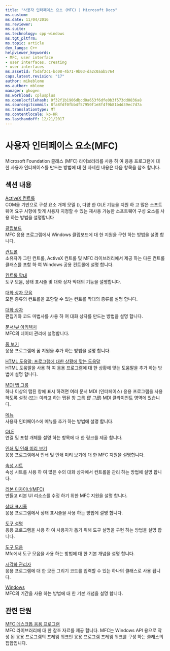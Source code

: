 ```yaml
---
title: "사용자 인터페이스 요소 (MFC) | Microsoft Docs"
ms.custom: 
ms.date: 11/04/2016
ms.reviewer: 
ms.suite: 
ms.technology: cpp-windows
ms.tgt_pltfrm: 
ms.topic: article
dev_langs: C++
helpviewer_keywords:
- MFC, user interface
- user interfaces, creating
- user interfaces
ms.assetid: f5daf2c1-bc08-4b71-9b03-da2c0aab5764
caps.latest.revision: "17"
author: mikeblome
ms.author: mblome
manager: ghogen
ms.workload: cplusplus
ms.openlocfilehash: 0f32f1b1906dbcd0a653f6dfe0b3f573dd0836a8
ms.sourcegitcommit: 8fa8fdf0fbb4f57950f1e8f4f9b81b4d39ec7d7a
ms.translationtype: MT
ms.contentlocale: ko-KR
ms.lasthandoff: 12/21/2017
---
```

# <a name="user-interface-elements-mfc"></a>사용자 인터페이스 요소(MFC)
Microsoft Foundation 클래스 (MFC) 라이브러리를 사용 하 여 응용 프로그램에 대 한 사용자 인터페이스를 만드는 방법에 대 한 자세한 내용은 다음 항목을 참조 합니다.  
  
## <a name="in-this-section"></a>섹션 내용  
 [ActiveX 컨트롤](../mfc/activex-controls.md)  
 COM을 기반으로 구성 요소 개체 모델 (), 다양 한 OLE 기능을 지원 하 고 많은 소프트웨어 요구 사항에 맞게 사용자 지정할 수 있는 재사용 가능한 소프트웨어 구성 요소를 사용 하는 방법을 설명합니다  
  
 [클립보드](../mfc/clipboard.md)  
 MFC 응용 프로그램에서 Windows 클립보드에 대 한 지원을 구현 하는 방법을 설명 합니다.  
  
 [컨트롤](../mfc/controls-mfc.md)  
 소유자가 그린 컨트롤, ActiveX 컨트롤 및 MFC 라이브러리에서 제공 하는 다른 컨트롤 클래스를 포함 하 여 Windows 공용 컨트롤에 설명 합니다.  
  
 [컨트롤 막대](../mfc/control-bars.md)  
 도구 모음, 상태 표시줄 및 대화 상자 막대의 기능을 설명합니다.  
  
 [대화 상자 모음](../mfc/dialog-bars.md)  
 모든 종류의 컨트롤을 포함할 수 있는 컨트롤 막대의 종류를 설명 합니다.  
  
 [대화 상자](../mfc/dialog-boxes.md)  
 편집기와 코드 마법사를 사용 하 여 대화 상자를 만드는 방법을 설명 합니다.  
  
 [문서/뷰 아키텍처](../mfc/document-view-architecture.md)  
 MFC의 데이터 관리에 설명합니다.  
  
 [폼 보기](../mfc/form-views-mfc.md)  
 응용 프로그램에 폼 지원을 추가 하는 방법을 설명 합니다.  
  
 [HTML 도움말: 프로그램에 대한 상황에 맞는 도움말](../mfc/html-help-context-sensitive-help-for-your-programs.md)  
 HTML 도움말을 사용 하 여 응용 프로그램에 대 한 상황에 맞는 도움말을 추가 하는 방법에 설명 합니다.  
  
 [MDI 탭 그룹](../mfc/mdi-tabbed-groups.md)  
 하나 이상의 탭된 창에 표시 하려면 여러 문서 MDI (인터페이스) 응용 프로그램을 사용 하도록 설정 (또는 이라고 하는 탭된 창 그룹 *탭 그룹*) MDI 클라이언트 영역에 있습니다.  
  
 [메뉴](../mfc/menus-mfc.md)  
 사용자 인터페이스에 메뉴를 추가 하는 방법에 설명 합니다.  
  
 [OLE](../mfc/ole-mfc.md)  
 연결 및 포함 개체를 설명 하는 항목에 대 한 링크를 제공 합니다.  
  
 [인쇄 및 인쇄 미리 보기](../mfc/printing-and-print-preview.md)  
 응용 프로그램에서 인쇄 및 인쇄 미리 보기에 대 한 MFC 지원을 설명합니다.  
  
 [속성 시트](../mfc/property-sheets-mfc.md)  
 속성 시트를 사용 하 여 많은 수의 대화 상자에서 컨트롤을 관리 하는 방법에 설명 합니다.  
  
 [리본 디자이너(MFC)](../mfc/ribbon-designer-mfc.md)  
 만들고 리본 UI 리소스를 수정 하기 위한 MFC 지원을 설명 합니다.  
  
 [상태 표시줄](../mfc/status-bars.md)  
 응용 프로그램에서 상태 표시줄을 사용 하는 방법에 설명 합니다.  
  
 [도구 설명](../mfc/tool-tips.md)  
 응용 프로그램을 사용 하 여 사용자가 돕기 위해 도구 설명을 구현 하는 방법을 설명 합니다.  
  
 [도구 모음](../mfc/toolbars.md)  
 Mfc에서 도구 모음을 사용 하는 방법에 대 한 기본 개념을 설명 합니다.  
  
 [시각화 관리자](../mfc/visualization-manager.md)  
 응용 프로그램에 대 한 모든 그리기 코드를 입력할 수 있는 하나의 클래스로 사용 됩니다.  
  
 [Windows](../mfc/windows.md)  
 MFC의 기간을 사용 하는 방법에 대 한 기본 개념을 설명 합니다.  
  
## <a name="related-sections"></a>관련 단원  
 [MFC 데스크톱 응용 프로그램](../mfc/mfc-desktop-applications.md)  
 MFC 라이브러리에 대 한 참조 자료를 제공 합니다. MFC는 Windows API 용으로 작성 된 응용 프로그램의 프레임 워크인 응용 프로그램 프레임 워크를 구성 하는 클래스의 집합입니다.

